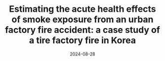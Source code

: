 ---
title: "Estimating the acute health effects of smoke exposure from an urban factory fire accident: a case study of a tire factory fire in Korea"
collection: publications
permalink: /publications/2024-08-ehp
date: 2024-08-28
venue: 'Environmental Health Perspectives'
paperurl: 'https://ehp.niehs.nih.gov/doi/epdf/10.1289/EHP14115'
link: 'https://ehp.niehs.nih.gov/doi/full/10.1289/EHP14115'
citation: '<b>Han, C.</b>, Jang, M., Yoon, J., Lee, B., Kim, J., Jang, H., & Benmarhnia, T. (2024). &quot;Estimating the acute health effects of smoke exposure from an urban factory fire accident: a case study of a tire factory fire in Korea.&quot;  <i>Environmental Health Perspectives</i>, 132(8), 087008.'
---